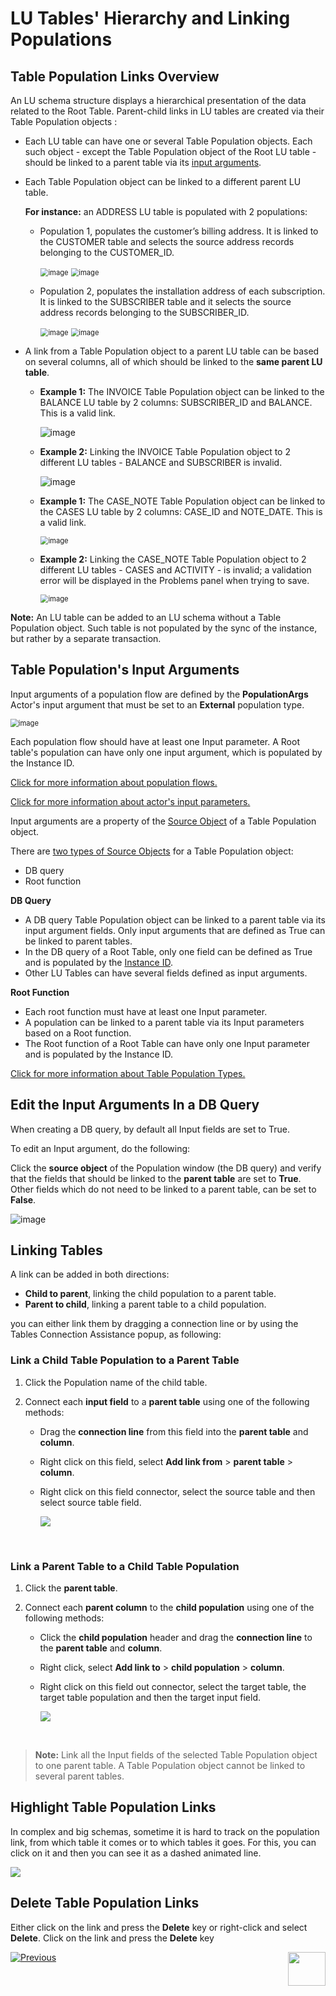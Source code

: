 # LU Tables' Hierarchy and Linking Populations

## Table Population Links Overview
An LU schema structure displays a hierarchical presentation of the data related to the Root Table. Parent-child links in LU tables are created via their Table Population objects :
* Each LU table can have one or several Table Population objects. Each such object - except the Table Population object of the Root LU table - should be linked to a parent table via its [input arguments](/articles/03_logical_units/12_LU_hierarchy_and_linking_table_population.md#what-are-the-table-populations-input-arguments). 

* Each Table Population object can be linked to a different parent LU table.

  **For instance:** an ADDRESS LU table is populated with 2 populations: 

  * Population 1, populates the customer’s billing address. It is linked to the CUSTOMER table and selects the source address records belonging to the CUSTOMER_ID.

    <studio>

    <img src="images/03_12_link_tables1.png" alt="image" style="zoom:80%;" />

    </studio>

    <web>

    <img src="images/web/12_link_tables_1.PNG" alt="image" style="zoom:80%;" />

    </web>

  * Population 2, populates the installation address of each subscription. It is linked to the SUBSCRIBER table and it selects the source address records belonging to the SUBSCRIBER_ID.

    <studio>

    <img src="images/03_12_link_tables2.png" alt="image" style="zoom:80%;" />

    </studio>

    <web>

    <img src="images/web/12_link_tables_2.PNG" alt="image" style="zoom:80%;" />

    </web>

* A link from a Table Population object to a parent LU table can be based on several columns, all of which should be linked to the **same parent LU table**.

  <studio>

  * **Example 1:** The INVOICE Table Population object can be linked to the BALANCE LU table by 2 columns: SUBSCRIBER_ID and BALANCE. This is a valid link.

    ![image](images/03_12_link_tables3.png)

  * **Example 2:** Linking the INVOICE Table Population object to 2 different LU tables - BALANCE and SUBSCRIBER is invalid.

    ![image](images/03_12_link_tables4.png)

    </studio>

    <web>

  * **Example 1:** The CASE_NOTE Table Population object can be linked to the CASES LU table by 2 columns: CASE_ID and NOTE_DATE. This is a valid link.

    <img src="images/web/12_link_tables_3.PNG" alt="image" style="zoom:80%;" />

  * **Example 2:** Linking the CASE_NOTE Table Population object to 2 different LU tables - CASES and ACTIVITY - is invalid; a validation error will be displayed in the Problems panel when trying to save. 

    <img src="images/web/12_link_tables_4.PNG" alt="image" style="zoom:80%;" />

    </web>

**Note:** An LU table can be added to an LU schema without a Table Population object. Such table is not populated by the sync of the instance, but rather by a separate transaction.


## Table Population's Input Arguments
<web>

Input arguments of a population flow are defined by the **PopulationArgs** Actor's input argument that must be set to an **External** population type.

<img src="images/web/12_link_tables_5.PNG" alt="image" style="zoom:80%;" />

Each population flow should have at least one Input parameter. A Root table's population can have only one input argument, which is populated by the Instance ID.

[Click for more information about population flows.](/articles/07_table_population/14_table_population_based_Broadway.md)

[Click for more information about actor's input parameters.](/articles/19_Broadway/03_broadway_actor_window.md#actors-inputs-and-outputs)

</web>

<studio>

Input arguments are a property of the [Source Object](/articles/01_fabric_overview/02_fabric_glossary.md#source-object)  of a Table Population object.

There are [two types of Source Objects](/articles/07_table_population/02_source_object_types.md) for a Table Population object:
* DB query
* Root function

**DB Query**
* A DB query Table Population object can be linked to a parent table via its input argument fields. Only input arguments that are defined as True can be linked to parent tables.
* In the DB query of a Root Table, only one field can be defined as True and is populated by the [Instance ID](/articles/01_fabric_overview/02_fabric_glossary.md#instance-id).
* Other LU Tables can have several fields defined as input arguments. 

**Root Function**
* Each root function must have at least one Input parameter.
* A population can be linked to a parent table via its Input parameters based on a Root function. 
* The Root function of a Root Table can have only one Input parameter and is populated by the Instance ID.

[Click for more information about Table Population Types.](/articles/07_table_population/02_source_object_types.md#table-population---source-object-types)




## Edit the Input Arguments In a DB Query
When creating a DB query, by default all Input fields are set to True.  

To edit an Input argument, do the following: 

Click the **source object** of the Population window (the DB query) and verify that the fields that should be linked to the **parent table** are set to **True**. Other fields which do not need to be linked to a parent table, can be set to **False**. 

![image](images/03_12_link_tables5.png)

</studio>

## Linking Tables
A link can be added in both directions:
* **Child to parent**, linking the child population to a parent table.
* **Parent to child**, linking a parent table to a child population.

you can either link them by dragging a connection line or by using the Tables Connection Assistance popup, as following:

### Link a Child Table Population to a Parent Table
1. Click the Population name of the child table.

2. Connect each **input field** to a **parent table** using one of the following methods:

   - Drag the **connection line** from this field into the **parent table** and **column**.

   - <studio>Right click on this field, select **Add link from** > **parent table** > **column**.</studio>

   - <web>Right click on this field connector, select the source table and then select source table field.</web>

     <web>

     ![](images/web/12_link_tables_6.png)

​	</web>

### Link a Parent Table to a Child Table Population

1. Click the **parent table**.
2. Connect each **parent column** to the **child population** using one of the following methods:

   - Click the **child population** header and drag the **connection line** to the **parent table** and **column**.

   - <studio>Right click, select **Add link to** > **child population** > **column**.</studio>

   - <web>Right click on this field out connector, select the target table,  the target table population and then the target input field.</web>

     <web>

     ![](images/web/12_link_tables_7.png)

   ​	</web>



> **Note:** Link all the Input fields of the selected Table Population object to one parent table. A Table Population object cannot be linked to several parent tables. 



<web>

## Highlight Table Population Links

In complex and big schemas, sometime it is hard to track on the population link, from which table it comes or to which tables it goes. For this, you can click on it and then you can see it as a dashed animated line.

![](images/web/12_dashed_link.gif)

</web>



## Delete Table Population Links

<studio>Either click on the link and press the **Delete** key or right-click and select **Delete**</studio>.
<web>Click on the link and press the **Delete** key</web>







[![Previous](/articles/images/Previous.png)](/articles/03_logical_units/11_add_delete_table_population.md)[<img align="right" width="60" height="54" src="/articles/images/Next.png">](/articles/03_logical_units/13_disable_enable_populations_in_schema.md)



